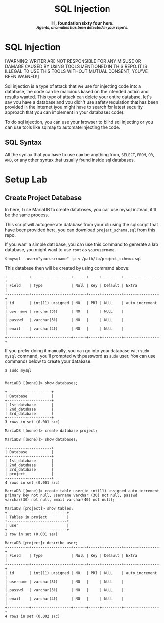 <h1 align="center"> SQL Injection </h1>
<h4 align = "center"> <b> Hi, foundation sixty four here. </b><br>
<i><sup> Agents, anomalies has been detected in your repo's. </sup></i></h4>

# SQL Injection

[WARNING: WRITER ARE NOT RESPONSIBLE FOR ANY MISUSE OR DAMAGE CAUSED BY USING TOOLS MENTIONED IN THIS REPO. IT IS ILLEGAL TO USE THIS TOOLS WITHOUT MUTUAL CONSENT, YOU'VE BEEN WARNED!]

Sql injection is a type of attack that we use for injecting code into a database, the code can be malicious based on the intended action and results wanted. This type of attack can delete your entire database, let's say you have a database and you didn't use safety regulation that has been provided in the internet (you might have to search for latest security approach that you can implement in your databases code).

To do sql injection, you can use your browser to blind sql injecting or you can use tools like sqlmap to automate injecting the code.

## SQL Syntax

All the syntax that you have to use can be anything from, `SELECT`, `FROM`, `OR`, `AND`, or any other syntax that usually found inside sql databases.

# Setup Lab

## Create Project Database

In here, I use MariaDB to create databases, you can use mysql instead, it'll be the same process.

This script will autogenerate database from your cli using the sql script that have been provided here, you can download `project_schema.sql` from this repo.

If you want a simple database, you can use this command to generate a lab database, you might want to use `root` as `yourusername`.

```
$ mysql --user="yourusername" -p < /path/to/project_schema.sql
```

This database then will be created by using command above:

```
+----------+------------------+------+-----+---------+----------------+
| Field    | Type             | Null | Key | Default | Extra          |
+----------+------------------+------+-----+---------+----------------+
| id       | int(11) unsigned | NO   | PRI | NULL    | auto_increment |
| username | varchar(30)      | NO   |     | NULL    |                |
| passwd   | varchar(30)      | NO   |     | NULL    |                |
| email    | varchar(40)      | NO   |     | NULL    |                |
+----------+------------------+------+-----+---------+----------------+
```

If you prefer doing it manually, you can go into your database with `sudo mysql` command, you'll prompted with password as `sudo` user.
You can use commands below to create your database.

```
$ sudo mysql


MariaDB [(none)]> show databases;

+--------------------+
| Database           |
+--------------------+
| 1st_database       |
| 2nd_database       |
| 3rd_database       |
+--------------------+
3 rows in set (0.001 sec)

MariaDB [(none)]> create database project;

MariaDB [(none)]> show databases;

+--------------------+
| Database           |
+--------------------+
| 1st_database       |
| 2nd_database       |
| 3rd_database       |
| project            |
+--------------------+
4 rows in set (0.001 sec)

MariaDB [(none)]> create table user(id int(11) unsigned auto_increment primary key not null, username varchar (30) not null, passwd varchar(30) not null, email varchar(40) not null); 

MariaDB [project]> show tables;
+---------------------------+
| Tables_in_project         |
+---------------------------+
| user                      |
+---------------------------+
1 row in set (0.001 sec)

MariaDB [project]> describe user;
+----------+------------------+------+-----+---------+----------------+
| Field    | Type             | Null | Key | Default | Extra          |
+----------+------------------+------+-----+---------+----------------+
| id       | int(11) unsigned | NO   | PRI | NULL    | auto_increment |
| username | varchar(30)      | NO   |     | NULL    |                |
| passwd   | varchar(30)      | NO   |     | NULL    |                |
| email    | varchar(40)      | NO   |     | NULL    |                |
+----------+------------------+------+-----+---------+----------------+
4 rows in set (0.002 sec)

```

<!-- # Sqlmap Sqlmap is a tool that you can use for automating sql injection, yo-->

